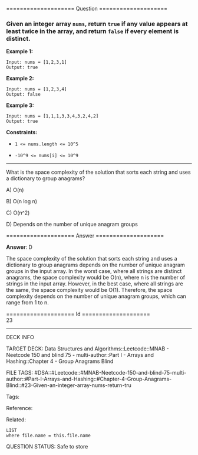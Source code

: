==================== Question ====================  

### Given an integer array `nums`, return `true` if any value appears **at least twice** in the array, and return `false` if every element is distinct.

**Example 1:**

<!-- codeblock-start -->
<pre><code>Input: nums = [1,2,3,1]
Output: true
</code></pre>
<!-- codeblock-end -->

**Example 2:**

<!-- codeblock-start -->
<pre><code>Input: nums = [1,2,3,4]
Output: false
</code></pre>
<!-- codeblock-end -->

**Example 3:**

<!-- codeblock-start -->
<pre><code>Input: nums = [1,1,1,3,3,4,3,2,4,2]
Output: true
</code></pre>
<!-- codeblock-end -->

**Constraints:**

- `1 <= nums.length <= 10^5`

- `-10^9 <= nums[i] <= 10^9`

---

What is the space complexity of the solution that sorts each string and uses a dictionary to group anagrams?

A) O(n)

B) O(n log n)

C) O(n^2)

D) Depends on the number of unique anagram groups  

==================== Answer ====================  

**Answer**: D

The space complexity of the solution that sorts each string and uses a dictionary to group anagrams depends on the number of unique anagram groups in the input array. In the worst case, where all strings are distinct anagrams, the space complexity would be O(n), where n is the number of strings in the input array. However, in the best case, where all strings are the same, the space complexity would be O(1). Therefore, the space complexity depends on the number of unique anagram groups, which can range from 1 to n.

==================== Id ====================  
23

---

DECK INFO

TARGET DECK: Data Structures and Algorithms::Leetcode::MNAB - Neetcode 150 and blind 75 - multi-author::Part I - Arrays and Hashing::Chapter 4 - Group Anagrams Blind

FILE TAGS: #DSA::#Leetcode::#MNAB-Neetcode-150-and-blind-75-multi-author::#Part-I-Arrays-and-Hashing::#Chapter-4-Group-Anagrams-Blind::#23-Given-an-integer-array-nums-return-tru

Tags:

Reference:

Related:

```dataview
LIST
where file.name = this.file.name
```
QUESTION STATUS: Safe to store

